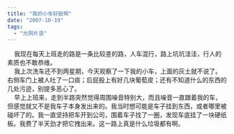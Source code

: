 ```yaml
---
title: "我的小车好脏啊"
date: "2007-10-19"
tags: 
  - "光阴片语"
---
```


    我现在每天上班走的路是一条比较差的路，人车混行，路上坑坑洼洼，行人的素质也不敢恭维。  
    我上次洗车还不到两星期，今天观察了一下我的小车，上面的灰土就不说了。右侧车门上被人吐了一口痰；后屁股上有好几块葡萄皮；还有不知道什么的东西的几处污迹，别提多恶心了。  
    早上上班来，走到半路突然觉得周围噪音特别大，而且噪音一直跟着我的车，但感觉就又不是我车子本身发出来的。我当时想可能是车子挂到东西，或者哪里被碰坏了的。我一直坚持把车开到公司，围着车子找了一圈，发现车底挂了一块硬纸板。我费了半天劲才把它拽出来。这一路上真是什么垃圾都有啊。
